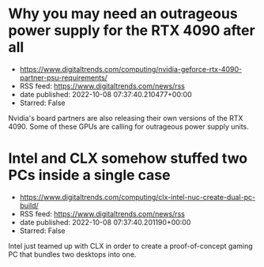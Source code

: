 # Why you may need an outrageous power supply for the RTX 4090 after all
 - https://www.digitaltrends.com/computing/nvidia-geforce-rtx-4090-partner-psu-requirements/
 - RSS feed: https://www.digitaltrends.com/news/rss
 - date published: 2022-10-08 07:37:40.210477+00:00
 - Starred: False

Nvidia's board partners are also releasing their own versions of the RTX 4090. Some of these GPUs are calling for outrageous power supply units.

# Intel and CLX somehow stuffed two PCs inside a single case
 - https://www.digitaltrends.com/computing/clx-intel-nuc-create-dual-pc-build/
 - RSS feed: https://www.digitaltrends.com/news/rss
 - date published: 2022-10-08 07:37:40.201190+00:00
 - Starred: False

Intel just teamed up with CLX in order to create a proof-of-concept gaming PC that bundles two desktops into one.
